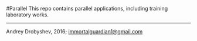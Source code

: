 #Parallel
This repo contains parallel applications, including training laboratory works.
***
Andrey Drobyshev, 2016;
immortalguardian1@gmail.com
